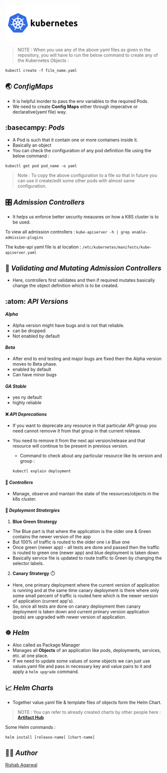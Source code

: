 ![K8S](/images/kubernetes-ar21.svg)

>NOTE : When you use any of the above yaml files as given in the repository, you will have to run the below command to create any of the Kubernetes Objects :

` kubectl create -f file_name.yaml `


## :earth_asia:  _ConfigMaps_
- It is helpful inorder to pass the env variables to the required Pods.
- We need to create **Config Maps** either through imperative or declarative(yaml file) way.
 

## :basecampy: _Pods_

- A Pod is such that it contain one or more containers inside it.
- Basically an object
-  You can check the configuration of any pod definition file using the below command :

``` kubectl get pod pod_name -o yaml ```
> Note : To copy the above configuration to a file so that in future you can use it create/edit some other pods with almost same configuration.



## :control_knobs: _Admission Controllers_



* It helps us enforce better security meausres on how a K8S cluster is to be used.

 To view all admission controllers :
`kube-apiserver -h | grep enable-admission-plugins`


The kube-api yaml file is at location :
`/etc/kubernetes/manifests/kube-apiserver.yaml`



## :butterfly: _Validating and Mutating Admission Controllers_



* Here, controllers first validates and then if required mutates basically change the object definition which is to be created.



## :atom: _API Versions_



#### _Alpha_

- Alpha version might have bugs and is not that reliable.
- can be dropped
- Not enabled by default

#### _Beta_

- After end to end testing and major bugs are fixed then the Alpha version moves to Beta phase.
- enabled by default
- Can have minor bugs


#### _GA Stable_
-  yes ny default
- highly reliable


####  :x:  _API Deprecations_

- If you want to deprecate any resource in that particular API group you need cannot removw it from that group in that current release.
- You need to remove it from the next api version/release and that resource will continue to be present in previous version.
    - Command to check about any particular resource like its version and group :

    ` kubectl explain deployment `


####  :passport_control:  _Controllers_
- Manage, observe and mantain the state of the resources/objects in the k8s cluster.


####  :passport_control:  _Deployment Stratergies_

1. **Blue Green Stratergy**
- The Blue part is that where the application is the older one & Green contains the newer version of the app
- But 100% of traffic is routed to the older one i.e Blue one 
- Once green (newer app) - all tests are done and passed then the traffic is routed to green one (newer app) and blue deployment is taken down
- Basically service file is updated to route traffic to Green by changing the selector labels.


2. **Canary Stratergy**  :stopwatch:    
- Here, one primary deployment where the current version of application is running and at the same time canary deployment is there where only some small percent of traffic is routed here which is the newer version of application (current app's).
- So, once all tests are done on canary deployment then canary deployment is taken down and current primary version application (pods) are upgraded with newer version of application.


## :wheel_of_dharma: _Helm_
- Also called as Package Manager 
-  Manages all **Objects** of an application like pods, deployments, services, etc. at one place.
- If we need to update some values of some objects we can just use values.yaml file and pass in necessary key and value pairs to it and apply a 
`helm upgrade` command.

## :chart_with_upwards_trend: _Helm Charts_
- Together value.yaml file & template files of objects form the Helm Chart.

>NOTE : You can refer to already created charts by other people here : **[Artifact Hub](https://artifacthub.io/ "Artifact Hub")**
 
Some Helm commands :


```helm install [release-name] [chart-name] ```






## :artist: _Author_

[Rishab Agarwal](mailto:agarwal.risha@northeastern.edu)


















